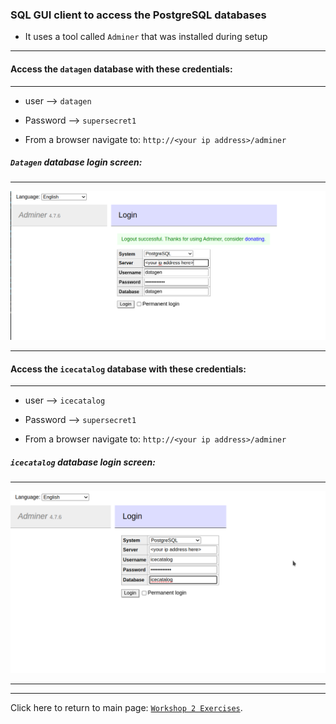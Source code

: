 ###  SQL GUI client to access the PostgreSQL databases

* It uses a tool called `Adminer` that was installed during setup

---

####  Access the `datagen` database with these credentials:
---
  *  user     --> `datagen` 
  *  Password --> `supersecret1`
   
*  From a browser navigate to: `http://<your ip address>/adminer` 

##### `Datagen` database login screen:
---

![](./images/adminer_login_screen.png)

---

####  Access the `icecatalog` database with these credentials:
---
  *  user     --> `icecatalog` 
  *  Password --> `supersecret1`
    
*  From a browser navigate to: `http://<your ip address>/adminer` 

##### `icecatalog` database login screen:
---


![](./images/adminer_login_screen_icecatalog.png)


---
---

Click here to return to main page:  [`Workshop 2 Exercises`](./README.md/#extra-credit).
